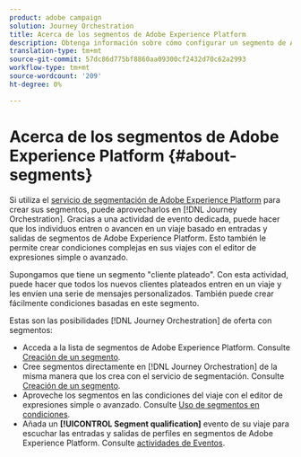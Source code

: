 ```yaml
---
product: adobe campaign
solution: Journey Orchestration
title: Acerca de los segmentos de Adobe Experience Platform
description: Obtenga información sobre cómo configurar un segmento de Adobe Experience Platform
translation-type: tm+mt
source-git-commit: 57dc86d775bf8860aa09300cf2432d70c62a2993
workflow-type: tm+mt
source-wordcount: '209'
ht-degree: 0%

---
```



# Acerca de los segmentos de Adobe Experience Platform {#about-segments}

Si utiliza el [servicio de segmentación de Adobe Experience Platform](https://docs.adobe.com/content/help/en/experience-platform/segmentation/home.html) para crear sus segmentos, puede aprovecharlos en [!DNL Journey Orchestration]. Gracias a una actividad de evento dedicada, puede hacer que los individuos entren o avancen en un viaje basado en entradas y salidas de segmentos de Adobe Experience Platform. Esto también le permite crear condiciones complejas en sus viajes con el editor de expresiones simple o avanzado.

Supongamos que tiene un segmento &quot;cliente plateado&quot;. Con esta actividad, puede hacer que todos los nuevos clientes plateados entren en un viaje y les envíen una serie de mensajes personalizados. También puede crear fácilmente condiciones basadas en este segmento.

Estas son las posibilidades [!DNL Journey Orchestration] de oferta con segmentos:

* Acceda a la lista de segmentos de Adobe Experience Platform. Consulte [Creación de un segmento](../segment/creating-a-segment.md).
* Cree segmentos directamente en [!DNL Journey Orchestration] de la misma manera que los crea con el servicio de segmentación. Consulte [Creación de un segmento](../segment/creating-a-segment.md).
* Aproveche los segmentos en las condiciones del viaje con el editor de expresiones simple o avanzado. Consulte [Uso de segmentos en condiciones](../segment/using-a-segment.md).
* Añada un **[!UICONTROL Segment qualification]** evento de su viaje para escuchar las entradas y salidas de perfiles en segmentos de Adobe Experience Platform. Consulte [actividades de Eventos](../building-journeys/segment-qualification-events.md).
